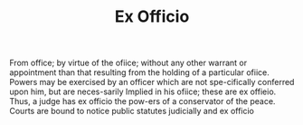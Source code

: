 ---
title: Ex Officio
letter: E
permalink: "/definitions/bld-ex-officio.html"
body: From office; by virtue of the ofiice; without any other warrant or appointment
  than that resulting from the holding of a particular ofiice. Powers may be exercised
  by an officer which are not spe-cifically conferred upon him, but are neces-sarily
  Implied in his ofiice; these are ex offieio. Thus, a judge has ex officio the pow-ers
  of a conservator of the peace. Courts are bound to notice public statutes judicially
  and ex officio
published_at: '2018-07-07'
source: Black's Law Dictionary 2nd Ed (1910)
layout: post
---